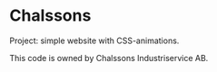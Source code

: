 # Chalssons

Project: simple website with CSS-animations.

This code is owned by Chalssons Industriservice AB.
